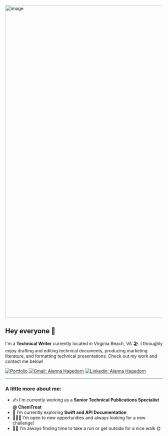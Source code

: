 <img width="1000" alt="image" src="https://user-images.githubusercontent.com/103006990/161662160-b32eaaa3-a973-45a3-a2e0-e0fda2bf4e6d.png">

## Hey everyone 👋

I'm a **Technical Writer** currently located in Virginia Beach, VA 🏖️. I throughly enjoy drafting and editing technical documents, producing marketing literature, and formatting technical presentations. Check out my work and contact me below!

[![Portfolio](https://img.shields.io/badge/Portfolio-%23121011.svg?style=for-the-badge&logo=github&logoColor=white)](https://github.com/alanna-hagedorn/portfolio)
[![Gmail: Alanna Hagedorn](https://img.shields.io/badge/Gmail-D14836?style=for-the-badge&logo=gmail&logoColor=white)](mailto:alanna.hagedorn@gmail.com)
[![Linkedin: Alanna Hagedorn](https://img.shields.io/badge/LinkedIn-0077B5?style=for-the-badge&logo=linkedin&logoColor=white)](https://www.linkedin.com/in/alanna-hagedorn/)

---

### A little more about me:
- ✍️ I'm currently working as a **Senior Technical Publications Specialist @ ChemTreat**
- 🌱 I’m currently exploring **Swift and API Documentation**
- 👩🏼‍💻 I'm open to new opportunities and always looking for a new challenge!
- 🏃‍♀️ I'm always finding time to take a run or get outside for a nice walk 🌞
